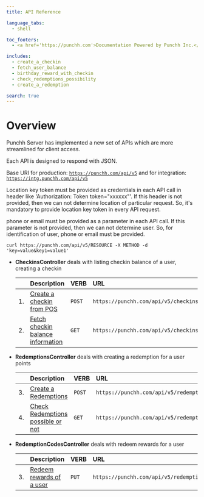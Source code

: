 ```yaml
---
title: API Reference

language_tabs:
  - shell

toc_footers:
  - <a href='https://punchh.com'>Documentation Powered by Punchh Inc.</a>

includes:
  - create_a_checkin
  - fetch_user_balance
  - birthday_reward_with_checkin
  - check_redemptions_possibility
  - create_a_redemption

search: true
---
```


# Overview

Punchh Server has implemented a new set of APIs which are more streamlined for client access.

Each API is designed to respond with JSON.

Base URI for production: [`https://punchh.com/api/v5`](https://punchh.com/api/v5)
and for integration: [`https://intg.punchh.com/api/v5`](https://intg.punchh.com/api/v5)


Location key token must be provided as credentials in each API call in header like 'Authorization: Token token="xxxxxx"'. If this header is not provided, then we can not determine location of particular request. So, it's mandatory to provide location key token in every API request.

phone or email must be provided as a parameter in each API call. If this parameter is not provided, then we can not determine user. So, for identification of user,  phone or email must be provided.

`curl https://punchh.com/api/v5/RESOURCE -X METHOD -d 'key=value&key1=value1'`

<ul>
  <li>
    <p>
      <strong>CheckinsController</strong> deals with listing checkin balance of a user, creating a checkin
    </p>
    <table>
      <thead>
        <tr>
          <th align="left"></th>
          <th align="left"><strong>Description</strong></th>
          <th align="left"><strong>VERB</strong></th>
          <th align="left"><strong>URL</strong></th>
        </tr>
      </thead>
      <tbody>
        <tr>
          <td align="left">1.</td>
          <td align="left"><a href="#create-a-checkin" class="internal present">Create a checkin from POS</a></td>
          <td align="left"><code>POST</code></td>
          <td align="left"><code>https://punchh.com/api/v5/checkins</code></td>
        </tr>
        <tr>
          <td align="left">2.</td>
          <td align="left"><a href="#fetch-user-balance" class="internal present">Fetch checkin balance information</a></td>
          <td align="left"><code>GET</code></td>
          <td align="left"><code>https://punchh.com/api/v5/checkins/balance</code></td>
        </tr>
      </tbody>
    </table>
  </li>
  <li>
    <p>
      <strong>RedemptionsController</strong> deals with creating a redemption for a user points
    </p>
    <table>
      <thead>
        <tr>
          <th align="left"></th>
          <th align="left"><strong>Description</strong></th>
          <th align="left"><strong>VERB</strong></th>
          <th align="left"><strong>URL</strong></th>
        </tr>
      </thead>
      <tbody>
        <tr>
          <td align="left">3.</td>
          <td align="left"><a href="#create-a-redemptions" class="internal present">Create a Redemptions</a></td>
          <td align="left"><code>POST</code></td>
          <td align="left"><code>https://punchh.com/api/v5/redemptions</code></td>
        </tr>
        <tr>
          <td align="left">4.</td>
          <td align="left"><a href="#check-redemptions-possible-or-not" class="internal present">Check Redemptions possible or not</a></td>
          <td align="left"><code>GET</code></td>
          <td align="left"><code>https://punchh.com/api/v5/redemptions/possible</code></td>
        </tr>
      </tbody>
    </table>
  </li>
  <li>
    <p>
      <strong>RedemptionCodesController</strong> deals with redeem rewards for a user
    </p>
    <table>
      <thead>
        <tr>
          <th align="left"></th>
          <th align="left"><strong>Description</strong></th>
          <th align="left"><strong>VERB</strong></th>
          <th align="left"><strong>URL</strong></th>
        </tr>
      </thead>
      <tbody>
        <tr>
          <td align="left">3.</td>
          <td align="left"><a href="#redeem-rewards-of-the-user" class="internal present"> Redeem rewards of a user</a></td>
          <td align="left"><code>PUT</code></td>
          <td align="left"><code>https://punchh.com/api/v5/redemption_codes/birthday</code></td>
        </tr>
      </tbody>
    </table>
  </li>
</ul>




